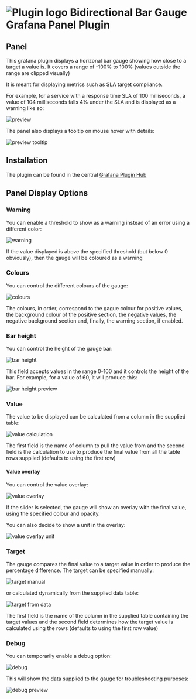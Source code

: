 # ![Plugin logo](https://raw.githubusercontent.com/asos/grafana-bidirectional-bar-gauge/main/src/img/logo.svg) Bidirectional Bar Gauge Grafana Panel Plugin

## Panel

This grafana plugin displays a horizonal bar gauge showing how close to a target a value is. It covers a range of -100% to 100% (values outside the range are clipped visually)

It is meant for displaying metrics such as SLA target compliance.

For example, for a service with a response time SLA of 100 milliseconds, a value of 104 milliseconds falls 4% under the SLA and is displayed as a warning like so:

![preview](https://raw.githubusercontent.com/asos/grafana-bidirectional-bar-gauge/main/assets/preview.png)

The panel also displays a tooltip on mouse hover with details:

![preview tooltip](https://raw.githubusercontent.com/asos/grafana-bidirectional-bar-gauge/main/assets/preview_tooltip.png)

## Installation

The plugin can be found in the central [Grafana Plugin Hub](https://grafana.com/grafana/plugins) 

## Panel Display Options

### Warning

You can enable a threshold to show as a warning instead of an error using a different color:

![warning](https://raw.githubusercontent.com/asos/grafana-bidirectional-bar-gauge/main/assets/option_warning.png)

If the value displayed is above the specified threshold (but below 0 obviously), then the gauge will be coloured as a warning

### Colours

You can control the different colours of the gauge:

![colours](https://raw.githubusercontent.com/asos/grafana-bidirectional-bar-gauge/main/assets/option_colours.png)

The colours, in order, correspond to the gague colour for positive values, the background colour of the positive section, the negative values, the negative background section and, finally, the warning section, if enabled.

### Bar height

You can control the height of the gauge bar:

![bar height](https://raw.githubusercontent.com/asos/grafana-bidirectional-bar-gauge/main/assets/option_height.png)

This field accepts values in the range 0-100 and it controls the height of the bar. For example, for a value of 60, it will produce this:

![bar height preview](https://raw.githubusercontent.com/asos/grafana-bidirectional-bar-gauge/main/assets/option_height_preview.png)

### Value

The value to be displayed can be calculated from a column in the supplied table:

![value calculation](https://raw.githubusercontent.com/asos/grafana-bidirectional-bar-gauge/main/assets/option_value.png)

The first field is the name of column to pull the value from and the second field is the calculation to use to produce the final value from all the table rows supplied (defaults to using the first row)

#### Value overlay

You can control the value overlay:

![value overlay](https://raw.githubusercontent.com/asos/grafana-bidirectional-bar-gauge/main/assets/option_value_show.png)

If the slider is selected, the gauge will show an overlay with the final value, using the specified colour and opacity.

You can also decide to show a unit in the overlay:

![value overlay unit](https://raw.githubusercontent.com/asos/grafana-bidirectional-bar-gauge/main/assets/option_value_unit.png)

### Target

The gauge compares the final value to a target value in order to produce the percentage difference. The target can be specified manually:

![target manual](https://raw.githubusercontent.com/asos/grafana-bidirectional-bar-gauge/main/assets/option_target.png)

or calculated dynamically from the supplied data table:

![target from data](https://raw.githubusercontent.com/asos/grafana-bidirectional-bar-gauge/main/assets/option_target_from_data.png)

The first field is the name of the column in the supplied table containing the target values and the second field determines how the target value is calculated using the rows (defaults to using the first row value)

### Debug

You can temporarily enable a debug option:

![debug](https://raw.githubusercontent.com/asos/grafana-bidirectional-bar-gauge/main/assets/option_debug.png)

This will show the data supplied to the gauge for troubleshooting purposes:

![debug preview](https://raw.githubusercontent.com/asos/grafana-bidirectional-bar-gauge/main/assets/option_debug_preview.png)
